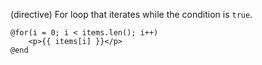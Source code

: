 (directive)
For loop that iterates while the condition is `true`.

```textwire
@for(i = 0; i < items.len(); i++)
    <p>{{ items[i] }}</p>
@end
```